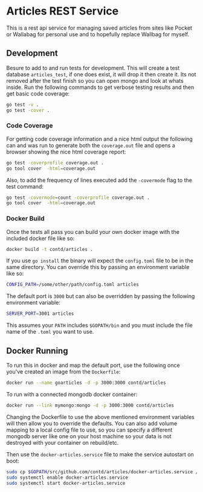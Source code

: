 # Articles REST Service

This is a rest api service for managing saved articles from sites like Pocket or Wallabag for personal use and to hopefully replace Wallbag for myself.

## Development

Besure to add to and run tests for development.  This will create a test database `articles_test`, if one does exist, it will drop it then create it. Its not removed after the test finish so you can open mongo and look at whats inside.  Run the following commands to get verbose testing results and then get basic code coverage:

```bash
go test -v .
go test -cover .
```

### Code Coverage

For getting code coverage information and a nice html output the following can and was run to generate both the `coverage.out` file and opens a browser showing the nice html coverage report:

```bash
go test -coverprofile coverage.out .
go tool cover  -html=coverage.out
```

Also, to add the frequency of lines executed add the `-covermode` flag to the test command:

```bash
go test -covermode=count -coverprofile coverage.out .
go tool cover  -html=coverage.out
```

### Docker Build

Once the tests all pass you can build your own docker image with the included docker file like so:

```bash
docker build -t contd/articles .
```
If you use `go install` the binary will expect the `config.toml` file to be in the same directory.  You can override this by passing an environment variable like so:

```bash
CONFIG_PATH=/some/other/path/config.toml articles
```

The default port is `3000` but can also be overridden by passing the following environment variable:

```bash
SERVER_PORT=3001 articles
```

This assumes your `PATH` includes `$GOPATH/bin` and you must include the file name of the `.toml` you want to use.

## Docker Running

To run this in docker and map the default port, use the following once you've created an image from the `Dockerfile`:

```bash
docker run --name goarticles -d -p 3000:3000 contd/articles

```

To run with a connected mongodb docker container:

```bash
docker run --link mymongo:mongo -d -p 3000:3000 contd/articles
```

Changing the Dockerfile to use the above mentioned environment variables will then allow you to override the defaults.  You can also add volume mapping to a local config file to use, so you can specify a different mongodb server like one on your host machine so your data is not destroyed with your container on rebuild/etc.

Then use the `docker-articles.service` file to make the service autostart on boot:

```bash
sudo cp $GOPATH/src/github.com/contd/articles/docker-articles.service /etc/systemd/system/
sudo systemctl enable docker-articles.service
sudo systemctl start docker-articles.service
```
